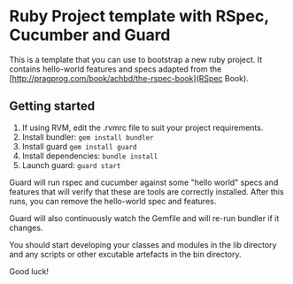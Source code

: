 # Ruby Project template with RSpec, Cucumber and Guard

This is a template that you can use to bootstrap a new ruby project. It
contains hello-world features and specs adapted from the 
[http://pragprog.com/book/achbd/the-rspec-book](RSpec Book).

## Getting started

1. If using RVM, edit the .rvmrc file to suit your project requirements.
2. Install bundler: `gem install bundler`
3. Install guard `gem install guard`
4. Install dependencies: `bundle install`
5. Launch guard: `guard start`

Guard will run rspec and cucumber against some "hello world" specs and
features that will verify that these are tools are correctly
installed. After this runs, you can remove the hello-world spec and
features.

Guard will also continuously watch the Gemfile and will re-run bundler
if it changes. 

You should start developing your classes and modules in the lib directory
and any scripts or other excutable artefacts in the bin directory.

Good luck!
